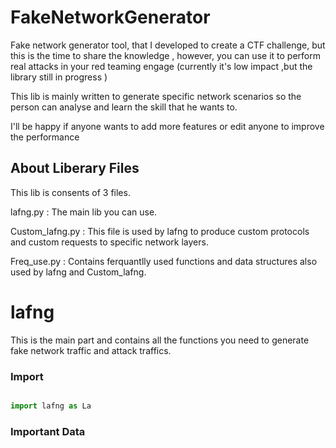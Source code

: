 # FakeNetworkGenerator
Fake network generator tool, that I developed to create a CTF challenge, but this is the time to share the knowledge , however, you can use it to perform real attacks in your red teaming engage (currently it's low impact ,but the library still in progress )

This lib is mainly written to generate specific network scenarios so the person can analyse and learn the skill that he wants to. 

I'll be happy if anyone wants to add more features or edit anyone to improve the performance  

## About Liberary Files  
This lib is consents of 3 files. 

lafng.py        : The main lib you can use.

Custom_lafng.py : This file is used by lafng to produce custom protocols and custom requests to specific network layers.

Freq_use.py     : Contains ferquantlly used functions and data structures also used by lafng and Custom_lafng.

# lafng

This is the main part and contains all the functions you need to generate fake network traffic and attack traffics. 

### Import 
```python 

import lafng as La

```

### Important Data 




